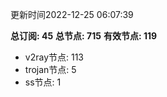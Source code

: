 更新时间2022-12-25 06:07:39

**总订阅: 45**
**总节点: 715**
**有效节点: 119**
- v2ray节点: 113
- trojan节点: 5
- ss节点: 1
